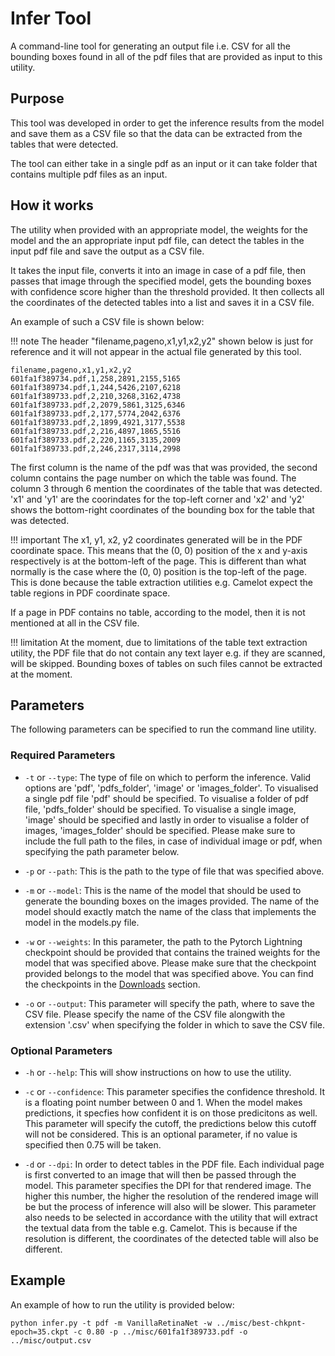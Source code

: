 # Infer Tool

A command-line tool for generating an output file i.e. CSV for all
the bounding boxes found in all of the pdf files that are provided
as input to this utility.

## Purpose

This tool was developed in order to get the inference results from the
model and save them as a CSV file so that the data can be extracted
from the tables that were detected.

The tool can either take in a single pdf as an input or it can take
folder that contains multiple pdf files as an input.

## How it works

The utility when provided with an appropriate model, the weights for the
model and the an appropriate input pdf file, can detect the tables in the
input pdf file and save the output as a CSV file.

It takes the input file, converts it into an image in case of a pdf file,
then passes that image through the specified model, gets the bounding boxes
with confidence score higher than the threshold provided. It then collects
all the coordinates of the detected tables into a list and saves it in a
CSV file.

An example of such a CSV file is shown below:

!!! note
    The header "filename,pageno,x1,y1,x2,y2" shown below is just for reference and it will not appear in the actual file generated by this tool.

```
filename,pageno,x1,y1,x2,y2
601fa1f389734.pdf,1,258,2891,2155,5165
601fa1f389734.pdf,1,244,5426,2107,6218
601fa1f389733.pdf,2,210,3268,3162,4738
601fa1f389733.pdf,2,2079,5861,3125,6346
601fa1f389733.pdf,2,177,5774,2042,6376
601fa1f389733.pdf,2,1899,4921,3177,5538
601fa1f389733.pdf,2,216,4897,1865,5516
601fa1f389733.pdf,2,220,1165,3135,2009
601fa1f389733.pdf,2,246,2317,3114,2998
```

The first column is the name of the pdf was that was provided, the second column contains the page number on which the table was found. The column 3 through 6 mention the coordinates of the table that was detected. 'x1' and 'y1' are the coorindates for the top-left corner and 'x2' and 'y2' shows the bottom-right coordinates of the bounding box for the table that was detected.

!!! important
    The x1, y1, x2, y2 coordinates generated will be in the PDF coordinate space. This means that the (0, 0) position of the x and y-axis respectively is at the bottom-left of the page. This is different than what normally is the case where the (0, 0) position is the top-left of the page. This is done because the table extraction utilities e.g. Camelot expect the table regions in PDF coordinate space.

If a page in PDF contains no table, according to the model, then it is not
mentioned at all in the CSV file.

!!! limitation
    At the moment, due to limitations of the table text extraction utility, the PDF file that do not contain any text layer e.g. if they are scanned, will be skipped. Bounding boxes of tables
    on such files cannot be extracted at the moment.

## Parameters

The following parameters can be specified to run the command line utility.

### Required Parameters

- `-t` or `--type`:
The type of file on which to perform the inference. Valid options are 'pdf',
'pdfs_folder', 'image' or 'images_folder'. To visualised a single pdf file
'pdf' should be specified. To visualise a folder of pdf file, 'pdfs_folder'
should be specified. To visualise a single image, 'image' should be specified
and lastly in order to visualise a folder of images, 'images_folder' should
be specified. Please make sure to include the full path to the files, in
case of individual image or pdf, when specifying the path parameter below.

- `-p` or `--path`:
This is the path to the type of file that was specified above. 

- `-m` or `--model`:
This is the name of the model that should be used to generate the bounding
boxes on the images provided. The name of the model should exactly match
the name of the class that implements the model in the models.py file.

- `-w` or `--weights`:
In this parameter, the path to the Pytorch Lightning checkpoint should be
provided that contains the trained weights for the model that was specified
above. Please make sure that the checkpoint provided belongs to the model
that was specified above. You can find the checkpoints in the
[Downloads](../../downloads/index.md) section.

- `-o` or `--output`:
This parameter will specify the path, where to save the CSV file. Please
specify the name of the CSV file alongwith the extension '.csv' when specifying
the folder in which to save the CSV file.

### Optional Parameters

- `-h` or `--help`:
This will show instructions on how to use the utility.

- `-c` or `--confidence`:
This parameter specifies the confidence threshold. It is a floating point
number between 0 and 1. When the model makes predictions, it specfies how
confident it is on those predicitons as well. This parameter will specify
the cutoff, the predictions below this cutoff will not be considered.
This is an optional parameter, if no value is specified then 0.75 will be
taken.

- `-d` or `--dpi`:
In order to detect tables in the PDF file. Each individual page is first
converted to an image that will then be passed through the model. This
parameter specifies the DPI for that rendered image. The higher this number,
the higher the resolution of the rendered image will be but the process of
inference will also will be slower. This parameter also needs to be
selected in accordance with the utility that will extract the textual data
from the table e.g. Camelot. This is because if the resolution is different,
the coordinates of the detected table will also be different.


## Example

An example of how to run the utility is provided below:

```
python infer.py -t pdf -m VanillaRetinaNet -w ../misc/best-chkpnt-epoch=35.ckpt -c 0.80 -p ../misc/601fa1f389733.pdf -o ../misc/output.csv
```